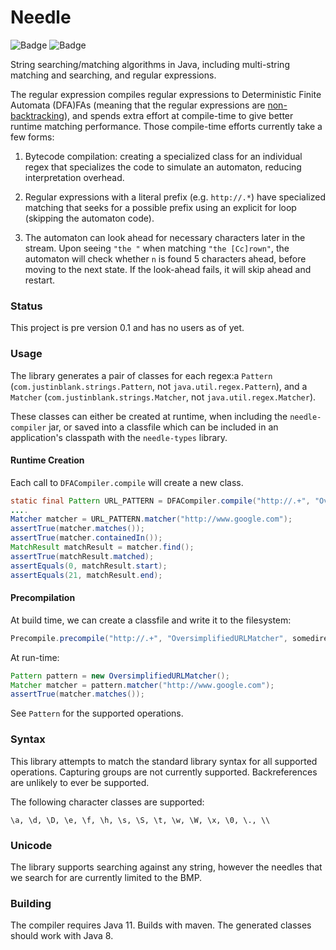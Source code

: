 # Needle

![Badge](https://travis-ci.com/hyperpape/needle.svg?branch=main)
![Badge](https://www.repostatus.org/badges/latest/wip.svg)

String searching/matching algorithms in Java, including multi-string
matching and searching, and regular expressions.

The regular expression compiles regular expressions to Deterministic 
Finite Automata (DFA)FAs (meaning that the regular expressions are 
[non-backtracking](https://swtch.com/~rsc/regexp/regexp1.html)), and spends extra effort at compile-time to
give better runtime matching performance. Those compile-time efforts
currently take a few forms:

  1. Bytecode compilation: creating a specialized class for an
  individual regex that specializes the code to simulate an automaton,
  reducing interpretation overhead.

  2. Regular expressions with a literal prefix (e.g. `http://.*`) have
     specialized matching that seeks for a possible prefix using an
     explicit for loop (skipping the automaton code).

  3. The automaton can look ahead for necessary characters later in
     the stream. Upon seeing `"the "` when matching `"the [Cc]rown"`, 
     the automaton will check whether `n` is found 5 characters ahead, 
     before moving to the next state. If the look-ahead fails, it will 
     skip ahead and restart.

### Status

This project is pre version 0.1 and has no users as of yet.

### Usage

The library generates a pair of classes for each regex:a `Pattern`
(`com.justinblank.strings.Pattern`, not `java.util.regex.Pattern`),
and a `Matcher` (`com.justinblank.strings.Matcher`, not
`java.util.regex.Matcher`).

These classes can either be created at runtime, when including the
`needle-compiler` jar, or saved into a classfile which can be included
in an application's classpath with the `needle-types` library.

#### Runtime Creation

Each call to `DFACompiler.compile` will create a new class.

```java
static final Pattern URL_PATTERN = DFACompiler.compile("http://.+", "OverSimplifiedURLMatcher");
....
Matcher matcher = URL_PATTERN.matcher("http://www.google.com");
assertTrue(matcher.matches());
assertTrue(matcher.containedIn());
MatchResult matchResult = matcher.find();
assertTrue(matchResult.matched);
assertEquals(0, matchResult.start);
assertEquals(21, matchResult.end);
```

#### Precompilation

At build time, we can create a classfile and write it to the filesystem:

```java
Precompile.precompile("http://.+", "OversimplifiedURLMatcher", somedirectory.getAbsolutePath());
```

At run-time:

```java
Pattern pattern = new OversimplifiedURLMatcher();
Matcher matcher = pattern.matcher("http://www.google.com");
assertTrue(matcher.matches());
```

See `Pattern` for the supported operations.

### Syntax

This library attempts to match the standard library syntax for all
supported operations. Capturing groups are not currently
supported. Backreferences are unlikely to ever be supported.

The following character classes are supported:

    \a, \d, \D, \e, \f, \h, \s, \S, \t, \w, \W, \x, \0, \., \\

### Unicode

The library supports searching against any string, however the needles
that we search for are currently limited to the BMP.

### Building

The compiler requires Java 11. Builds with maven. The generated
classes should work with Java 8.
